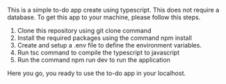 This is a simple to-do app create using typescript. This does not require a database.
To get this app to your machine, please follow this steps.

1. Clone this repository using git clone command
2. Install the required packages using the command npm install
3. Create and setup a .env file to define the environment variables.
4. Run tsc command to compile the typescript to javascript
5. Run the command npm run dev to run the application

Here you go, you ready to use the to-do app in your localhost.
